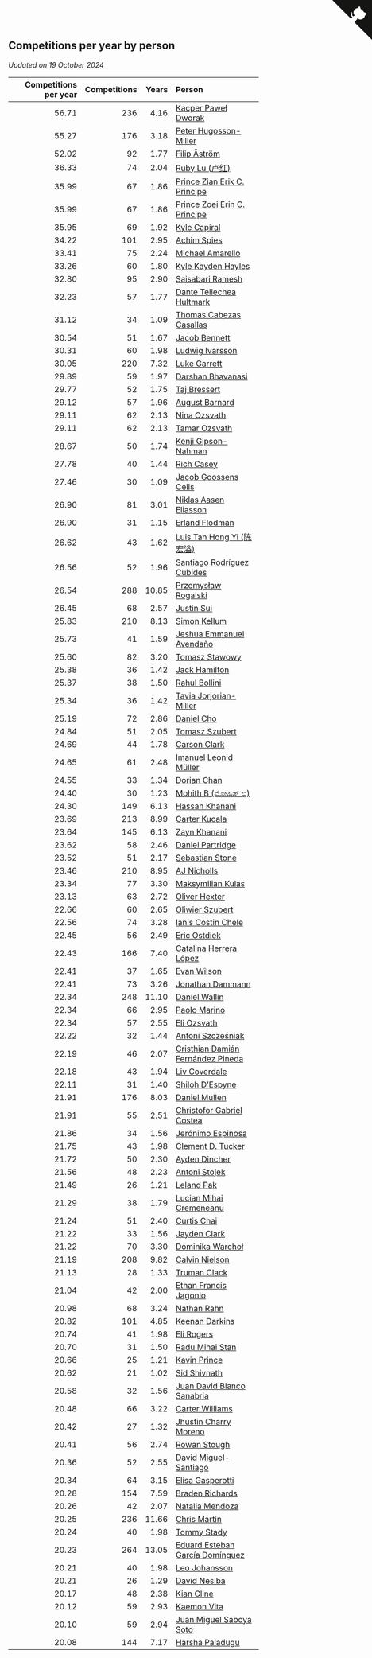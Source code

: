 ## Competitions per year by person

*Updated on 19 October 2024*

| Competitions per year | Competitions | Years | Person |
| ---: | ---: | ---: | :--- |
| 56.71 | 236 | 4.16 | [Kacper Paweł Dworak](https://www.worldcubeassociation.org/persons/2020DWOR01) |
| 55.27 | 176 | 3.18 | [Peter Hugosson-Miller](https://www.worldcubeassociation.org/persons/2021HUGO01) |
| 52.02 | 92 | 1.77 | [Filip Åström](https://www.worldcubeassociation.org/persons/2023ASTR01) |
| 36.33 | 74 | 2.04 | [Ruby Lu (卢红)](https://www.worldcubeassociation.org/persons/2022LURU01) |
| 35.99 | 67 | 1.86 | [Prince Zian Erik C. Principe](https://www.worldcubeassociation.org/persons/2022PRIN08) |
| 35.99 | 67 | 1.86 | [Prince Zoei Erin C. Principe](https://www.worldcubeassociation.org/persons/2022PRIN09) |
| 35.95 | 69 | 1.92 | [Kyle Capiral](https://www.worldcubeassociation.org/persons/2022CAPI02) |
| 34.22 | 101 | 2.95 | [Achim Spies](https://www.worldcubeassociation.org/persons/2021SPIE01) |
| 33.41 | 75 | 2.24 | [Michael Amarello](https://www.worldcubeassociation.org/persons/2022AMAR09) |
| 33.26 | 60 | 1.80 | [Kyle Kayden Hayles](https://www.worldcubeassociation.org/persons/2022HAYL02) |
| 32.80 | 95 | 2.90 | [Saisabari Ramesh](https://www.worldcubeassociation.org/persons/2021RAME01) |
| 32.23 | 57 | 1.77 | [Dante Tellechea Hultmark](https://www.worldcubeassociation.org/persons/2023HULT01) |
| 31.12 | 34 | 1.09 | [Thomas Cabezas Casallas](https://www.worldcubeassociation.org/persons/2023CASA08) |
| 30.54 | 51 | 1.67 | [Jacob Bennett](https://www.worldcubeassociation.org/persons/2023BENN04) |
| 30.31 | 60 | 1.98 | [Ludwig Ivarsson](https://www.worldcubeassociation.org/persons/2022IVAR01) |
| 30.05 | 220 | 7.32 | [Luke Garrett](https://www.worldcubeassociation.org/persons/2017GARR05) |
| 29.89 | 59 | 1.97 | [Darshan Bhavanasi](https://www.worldcubeassociation.org/persons/2022BHAV01) |
| 29.77 | 52 | 1.75 | [Taj Bressert](https://www.worldcubeassociation.org/persons/2023BRES01) |
| 29.12 | 57 | 1.96 | [August Barnard](https://www.worldcubeassociation.org/persons/2022BARN21) |
| 29.11 | 62 | 2.13 | [Nina Ozsvath](https://www.worldcubeassociation.org/persons/2022OZSV03) |
| 29.11 | 62 | 2.13 | [Tamar Ozsvath](https://www.worldcubeassociation.org/persons/2022OZSV04) |
| 28.67 | 50 | 1.74 | [Kenji Gipson-Nahman](https://www.worldcubeassociation.org/persons/2023GIPS01) |
| 27.78 | 40 | 1.44 | [Rich Casey](https://www.worldcubeassociation.org/persons/2023CASE06) |
| 27.46 | 30 | 1.09 | [Jacob Goossens Celis](https://www.worldcubeassociation.org/persons/2023CELI06) |
| 26.90 | 81 | 3.01 | [Niklas Aasen Eliasson](https://www.worldcubeassociation.org/persons/2021ELIA01) |
| 26.90 | 31 | 1.15 | [Erland Flodman](https://www.worldcubeassociation.org/persons/2023FLOD01) |
| 26.62 | 43 | 1.62 | [Luis Tan Hong Yi (陈宏溢)](https://www.worldcubeassociation.org/persons/2023YILU01) |
| 26.56 | 52 | 1.96 | [Santiago Rodríguez Cubides](https://www.worldcubeassociation.org/persons/2022CUBI01) |
| 26.54 | 288 | 10.85 | [Przemysław Rogalski](https://www.worldcubeassociation.org/persons/2013ROGA02) |
| 26.45 | 68 | 2.57 | [Justin Sui](https://www.worldcubeassociation.org/persons/2022SUIJ01) |
| 25.83 | 210 | 8.13 | [Simon Kellum](https://www.worldcubeassociation.org/persons/2016KELL12) |
| 25.73 | 41 | 1.59 | [Jeshua Emmanuel Avendaño](https://www.worldcubeassociation.org/persons/2023AVEN01) |
| 25.60 | 82 | 3.20 | [Tomasz Stawowy](https://www.worldcubeassociation.org/persons/2021STAW01) |
| 25.38 | 36 | 1.42 | [Jack Hamilton](https://www.worldcubeassociation.org/persons/2023HAMI08) |
| 25.37 | 38 | 1.50 | [Rahul Bollini](https://www.worldcubeassociation.org/persons/2023BOLL01) |
| 25.34 | 36 | 1.42 | [Tavia Jorjorian-Miller](https://www.worldcubeassociation.org/persons/2023JORJ01) |
| 25.19 | 72 | 2.86 | [Daniel Cho](https://www.worldcubeassociation.org/persons/2021CHOD01) |
| 24.84 | 51 | 2.05 | [Tomasz Szubert](https://www.worldcubeassociation.org/persons/2022SZUB02) |
| 24.69 | 44 | 1.78 | [Carson Clark](https://www.worldcubeassociation.org/persons/2023CLAR02) |
| 24.65 | 61 | 2.48 | [Imanuel Leonid Müller](https://www.worldcubeassociation.org/persons/2022MULL02) |
| 24.55 | 33 | 1.34 | [Dorian Chan](https://www.worldcubeassociation.org/persons/2023DORI01) |
| 24.40 | 30 | 1.23 | [Mohith B (ಮೋಹಿತ್ ಬಿ)](https://www.worldcubeassociation.org/persons/2023BMOH01) |
| 24.30 | 149 | 6.13 | [Hassan Khanani](https://www.worldcubeassociation.org/persons/2018KHAN26) |
| 23.69 | 213 | 8.99 | [Carter Kucala](https://www.worldcubeassociation.org/persons/2015KUCA01) |
| 23.64 | 145 | 6.13 | [Zayn Khanani](https://www.worldcubeassociation.org/persons/2018KHAN28) |
| 23.62 | 58 | 2.46 | [Daniel Partridge](https://www.worldcubeassociation.org/persons/2022PART02) |
| 23.52 | 51 | 2.17 | [Sebastian Stone](https://www.worldcubeassociation.org/persons/2022STON09) |
| 23.46 | 210 | 8.95 | [AJ Nicholls](https://www.worldcubeassociation.org/persons/2015NICH04) |
| 23.34 | 77 | 3.30 | [Maksymilian Kulas](https://www.worldcubeassociation.org/persons/2021KULA02) |
| 23.13 | 63 | 2.72 | [Oliver Hexter](https://www.worldcubeassociation.org/persons/2022HEXT01) |
| 22.66 | 60 | 2.65 | [Oliwier Szubert](https://www.worldcubeassociation.org/persons/2022SZUB01) |
| 22.56 | 74 | 3.28 | [Ianis Costin Chele](https://www.worldcubeassociation.org/persons/2021CHEL01) |
| 22.45 | 56 | 2.49 | [Eric Ostdiek](https://www.worldcubeassociation.org/persons/2022OSTD01) |
| 22.43 | 166 | 7.40 | [Catalina Herrera López](https://www.worldcubeassociation.org/persons/2017LOPE31) |
| 22.41 | 37 | 1.65 | [Evan Wilson](https://www.worldcubeassociation.org/persons/2023WILS11) |
| 22.41 | 73 | 3.26 | [Jonathan Dammann](https://www.worldcubeassociation.org/persons/2021DAMM01) |
| 22.34 | 248 | 11.10 | [Daniel Wallin](https://www.worldcubeassociation.org/persons/2013WALL03) |
| 22.34 | 66 | 2.95 | [Paolo Marino](https://www.worldcubeassociation.org/persons/2021MARI04) |
| 22.34 | 57 | 2.55 | [Eli Ozsvath](https://www.worldcubeassociation.org/persons/2022OZSV01) |
| 22.22 | 32 | 1.44 | [Antoni Szcześniak](https://www.worldcubeassociation.org/persons/2023SZCZ04) |
| 22.19 | 46 | 2.07 | [Cristhian Damián Fernández Pineda](https://www.worldcubeassociation.org/persons/2022PINE05) |
| 22.18 | 43 | 1.94 | [Liv Coverdale](https://www.worldcubeassociation.org/persons/2022COVE02) |
| 22.11 | 31 | 1.40 | [Shiloh D’Espyne](https://www.worldcubeassociation.org/persons/2023DESP01) |
| 21.91 | 176 | 8.03 | [Daniel Mullen](https://www.worldcubeassociation.org/persons/2016MULL04) |
| 21.91 | 55 | 2.51 | [Christofor Gabriel Costea](https://www.worldcubeassociation.org/persons/2022COST03) |
| 21.86 | 34 | 1.56 | [Jerónimo Espinosa](https://www.worldcubeassociation.org/persons/2023ESPI07) |
| 21.75 | 43 | 1.98 | [Clement D. Tucker](https://www.worldcubeassociation.org/persons/2022TUCK09) |
| 21.72 | 50 | 2.30 | [Ayden Dincher](https://www.worldcubeassociation.org/persons/2022DINC01) |
| 21.56 | 48 | 2.23 | [Antoni Stojek](https://www.worldcubeassociation.org/persons/2022STOJ03) |
| 21.49 | 26 | 1.21 | [Leland Pak](https://www.worldcubeassociation.org/persons/2023PAKL02) |
| 21.29 | 38 | 1.79 | [Lucian Mihai Cremeneanu](https://www.worldcubeassociation.org/persons/2023CREM01) |
| 21.24 | 51 | 2.40 | [Curtis Chai](https://www.worldcubeassociation.org/persons/2022CHAI02) |
| 21.22 | 33 | 1.56 | [Jayden Clark](https://www.worldcubeassociation.org/persons/2023CLAR13) |
| 21.22 | 70 | 3.30 | [Dominika Warchoł](https://www.worldcubeassociation.org/persons/2021WARC01) |
| 21.19 | 208 | 9.82 | [Calvin Nielson](https://www.worldcubeassociation.org/persons/2014NIEL03) |
| 21.13 | 28 | 1.33 | [Truman Clack](https://www.worldcubeassociation.org/persons/2023CLAC02) |
| 21.04 | 42 | 2.00 | [Ethan Francis Jagonio](https://www.worldcubeassociation.org/persons/2022JAGO03) |
| 20.98 | 68 | 3.24 | [Nathan Rahn](https://www.worldcubeassociation.org/persons/2021RAHN01) |
| 20.82 | 101 | 4.85 | [Keenan Darkins](https://www.worldcubeassociation.org/persons/2019DARK02) |
| 20.74 | 41 | 1.98 | [Eli Rogers](https://www.worldcubeassociation.org/persons/2022ROGE05) |
| 20.70 | 31 | 1.50 | [Radu Mihai Stan](https://www.worldcubeassociation.org/persons/2023STAN09) |
| 20.66 | 25 | 1.21 | [Kavin Prince](https://www.worldcubeassociation.org/persons/2023PRIN02) |
| 20.62 | 21 | 1.02 | [Sid Shivnath](https://www.worldcubeassociation.org/persons/2023SHIV05) |
| 20.58 | 32 | 1.56 | [Juan David Blanco Sanabria](https://www.worldcubeassociation.org/persons/2023SANA04) |
| 20.48 | 66 | 3.22 | [Carter Williams](https://www.worldcubeassociation.org/persons/2021WILL06) |
| 20.42 | 27 | 1.32 | [Jhustin Charry Moreno](https://www.worldcubeassociation.org/persons/2023MORE20) |
| 20.41 | 56 | 2.74 | [Rowan Stough](https://www.worldcubeassociation.org/persons/2022STOU01) |
| 20.36 | 52 | 2.55 | [David Miguel-Santiago](https://www.worldcubeassociation.org/persons/2022MIGU02) |
| 20.34 | 64 | 3.15 | [Elisa Gasperotti](https://www.worldcubeassociation.org/persons/2021GASP01) |
| 20.28 | 154 | 7.59 | [Braden Richards](https://www.worldcubeassociation.org/persons/2017RICH02) |
| 20.26 | 42 | 2.07 | [Natalia Mendoza](https://www.worldcubeassociation.org/persons/2022MEND24) |
| 20.25 | 236 | 11.66 | [Chris Martin](https://www.worldcubeassociation.org/persons/2013MART03) |
| 20.24 | 40 | 1.98 | [Tommy Stady](https://www.worldcubeassociation.org/persons/2022STAD01) |
| 20.23 | 264 | 13.05 | [Eduard Esteban García Domínguez](https://www.worldcubeassociation.org/persons/2011EDUA01) |
| 20.21 | 40 | 1.98 | [Leo Johansson](https://www.worldcubeassociation.org/persons/2022JOHA08) |
| 20.21 | 26 | 1.29 | [David Nesiba](https://www.worldcubeassociation.org/persons/2023NESI01) |
| 20.17 | 48 | 2.38 | [Kian Cline](https://www.worldcubeassociation.org/persons/2022CLIN01) |
| 20.12 | 59 | 2.93 | [Kaemon Vita](https://www.worldcubeassociation.org/persons/2021VITA01) |
| 20.10 | 59 | 2.94 | [Juan Miguel Saboya Soto](https://www.worldcubeassociation.org/persons/2021SOTO01) |
| 20.08 | 144 | 7.17 | [Harsha Paladugu](https://www.worldcubeassociation.org/persons/2017PALA08) |


<a href="https://github.com/jonatanklosko/wca_statistics" class="github-corner" aria-label="View source on Github"><svg width="80" height="80" viewBox="0 0 250 250" style="fill:#151513; color:#fff; position: absolute; top: 0; border: 0; right: 0;" aria-hidden="true"><path d="M0,0 L115,115 L130,115 L142,142 L250,250 L250,0 Z"></path><path d="M128.3,109.0 C113.8,99.7 119.0,89.6 119.0,89.6 C122.0,82.7 120.5,78.6 120.5,78.6 C119.2,72.0 123.4,76.3 123.4,76.3 C127.3,80.9 125.5,87.3 125.5,87.3 C122.9,97.6 130.6,101.9 134.4,103.2" fill="currentColor" style="transform-origin: 130px 106px;" class="octo-arm"></path><path d="M115.0,115.0 C114.9,115.1 118.7,116.5 119.8,115.4 L133.7,101.6 C136.9,99.2 139.9,98.4 142.2,98.6 C133.8,88.0 127.5,74.4 143.8,58.0 C148.5,53.4 154.0,51.2 159.7,51.0 C160.3,49.4 163.2,43.6 171.4,40.1 C171.4,40.1 176.1,42.5 178.8,56.2 C183.1,58.6 187.2,61.8 190.9,65.4 C194.5,69.0 197.7,73.2 200.1,77.6 C213.8,80.2 216.3,84.9 216.3,84.9 C212.7,93.1 206.9,96.0 205.4,96.6 C205.1,102.4 203.0,107.8 198.3,112.5 C181.9,128.9 168.3,122.5 157.7,114.1 C157.9,116.9 156.7,120.9 152.7,124.9 L141.0,136.5 C139.8,137.7 141.6,141.9 141.8,141.8 Z" fill="currentColor" class="octo-body"></path></svg></a><style>.github-corner:hover .octo-arm{animation:octocat-wave 560ms ease-in-out}@keyframes octocat-wave{0%,100%{transform:rotate(0)}20%,60%{transform:rotate(-25deg)}40%,80%{transform:rotate(10deg)}}@media (max-width:500px){.github-corner:hover .octo-arm{animation:none}.github-corner .octo-arm{animation:octocat-wave 560ms ease-in-out}}</style>
